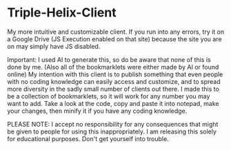 # Triple-Helix-Client
My more intuitive and customizable client. If you run into any errors, try it on a Google Drive (JS Execution enabled on that site) because the site you are on may simply have JS disabled.

Important: I used AI to generate this, so do be aware that none of this is done by me. (Also all of the bookmarklets were either made by AI or found online) My intention with this client is to publish something that even people with no coding knowledge can easily access and customize, and to spread more diversity in the sadly small number of clients out there. I made this to be a collection of bookmarklets, so it will work for any number you may want to add. Take a look at the code, copy and paste it into notepad, make your changes, then minify it if you have any coding knowledge.

PLEASE NOTE: I accept no responsibility for any consequences that might be given to people for using this inappropriately. I am releasing this solely for educational purposes. Don't get yourself into trouble.
